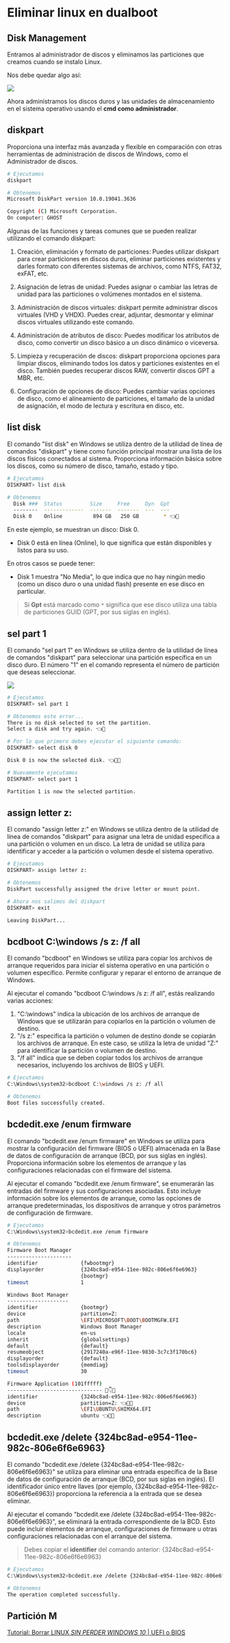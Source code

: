 # Eliminar linux en dualboot

## Disk Management 

Entramos al administrador de discos y eliminamos las particiones que creamos cuando se instalo Linux.

Nos debe quedar algo así:

![](https://i.postimg.cc/26HNG7Pp/disk-management.png)


Ahora administramos los discos duros y las unidades de almacenamiento en el sistema operativo usando el **cmd como administrador**.

## diskpart 

Proporciona una interfaz más avanzada y flexible en comparación con otras herramientas de administración de discos de Windows, como el Administrador de discos.

```bash
# Ejecutamos
diskpart

# Obtenemos
Microsoft DiskPart version 10.0.19041.3636

Copyright (C) Microsoft Corporation.
On computer: GHOST
```

Algunas de las funciones y tareas comunes que se pueden realizar utilizando el comando diskpart:

1. Creación, eliminación y formato de particiones: Puedes utilizar diskpart para crear particiones en discos duros, eliminar particiones existentes y darles formato con diferentes sistemas de archivos, como NTFS, FAT32, exFAT, etc.
    
2. Asignación de letras de unidad: Puedes asignar o cambiar las letras de unidad para las particiones o volúmenes montados en el sistema.
    
3. Administración de discos virtuales: diskpart permite administrar discos virtuales (VHD y VHDX). Puedes crear, adjuntar, desmontar y eliminar discos virtuales utilizando este comando.
    
4. Administración de atributos de disco: Puedes modificar los atributos de disco, como convertir un disco básico a un disco dinámico o viceversa.
    
5. Limpieza y recuperación de discos: diskpart proporciona opciones para limpiar discos, eliminando todos los datos y particiones existentes en el disco. También puedes recuperar discos RAW, convertir discos GPT a MBR, etc.
    
6. Configuración de opciones de disco: Puedes cambiar varias opciones de disco, como el alineamiento de particiones, el tamaño de la unidad de asignación, el modo de lectura y escritura en disco, etc.

## list disk

El comando "list disk" en Windows se utiliza dentro de la utilidad de línea de comandos "diskpart" y tiene como función principal mostrar una lista de los discos físicos conectados al sistema. Proporciona información básica sobre los discos, como su número de disco, tamaño, estado y tipo.

```bash
# Ejecutamos
DISKPART> list disk

# Obtenemos
  Disk ###  Status         Size     Free     Dyn  Gpt
  --------  -------------  -------  -------  ---  ---
  Disk 0    Online          894 GB   250 GB        * 👈👀
```

En este ejemplo, se muestran un disco: Disk 0.

- Disk 0 está en línea (Online), lo que significa que están disponibles y listos para su uso.

En otros casos se puede tener: 

- Disk 1 muestra "No Media", lo que indica que no hay ningún medio (como un disco duro o una unidad flash) presente en ese disco en particular.

> Si **Gpt** está marcado como `*` significa que ese disco utiliza una tabla de particiones GUID (GPT, por sus siglas en inglés).

## sel part 1

El comando "sel part 1" en Windows se utiliza dentro de la utilidad de línea de comandos "diskpart" para seleccionar una partición específica en un disco duro. El número "1" en el comando representa el número de partición que deseas seleccionar.

![](https://i.postimg.cc/rFsxfyR7/disk-management-partition1.png)

```bash
# Ejecutamos
DISKPART> sel part 1

# Obtenemos este error...
There is no disk selected to set the partition.
Select a disk and try again. 👈👀

# Por lo que primero debes ejecutar el siguiente comando:
DISKPART> select disk 0

Disk 0 is now the selected disk. 👈👀✨

# Nuevamente ejecutamos
DISKPART> select part 1

Partition 1 is now the selected partition.
```

## assign letter z:

El comando "assign letter z:" en Windows se utiliza dentro de la utilidad de línea de comandos "diskpart" para asignar una letra de unidad específica a una partición o volumen en un disco. La letra de unidad se utiliza para identificar y acceder a la partición o volumen desde el sistema operativo.

```bash
# Ejecutamos
DISKPART> assign letter z:

# Obtenemos
DiskPart successfully assigned the drive letter or mount point.

# Ahora nos salimos del diskpart
DISKPART> exit

Leaving DiskPart...
```

## bcdboot C:\windows /s z: /f all

El comando "bcdboot" en Windows se utiliza para copiar los archivos de arranque requeridos para iniciar el sistema operativo en una partición o volumen específico. Permite configurar y reparar el entorno de arranque de Windows.

Al ejecutar el comando "bcdboot C:\windows /s z: /f all", estás realizando varias acciones:

1. "C:\windows" indica la ubicación de los archivos de arranque de Windows que se utilizarán para copiarlos en la partición o volumen de destino.
2. "/s z:" especifica la partición o volumen de destino donde se copiarán los archivos de arranque. En este caso, se utiliza la letra de unidad "Z:" para identificar la partición o volumen de destino.
3. "/f all" indica que se deben copiar todos los archivos de arranque necesarios, incluyendo los archivos de BIOS y UEFI.

```bash
# Ejecutamos
C:\Windows\system32>bcdboot C:\windows /s z: /f all

# Obtenemos
Boot files successfully created.
```

## bcdedit.exe /enum firmware

El comando "bcdedit.exe /enum firmware" en Windows se utiliza para mostrar la configuración del firmware (BIOS o UEFI) almacenada en la Base de datos de configuración de arranque (BCD, por sus siglas en inglés). Proporciona información sobre los elementos de arranque y las configuraciones relacionadas con el firmware del sistema.

Al ejecutar el comando "bcdedit.exe /enum firmware", se enumerarán las entradas del firmware y sus configuraciones asociadas. Esto incluye información sobre los elementos de arranque, como las opciones de arranque predeterminadas, los dispositivos de arranque y otros parámetros de configuración de firmware.


```bash
# Ejecutamos
C:\Windows\system32>bcdedit.exe /enum firmware

# Obtenemos
Firmware Boot Manager
---------------------
identifier              {fwbootmgr}
displayorder            {324bc8ad-e954-11ee-982c-806e6f6e6963}
                        {bootmgr}
timeout                 1

Windows Boot Manager
--------------------
identifier              {bootmgr}
device                  partition=Z:
path                    \EFI\MICROSOFT\BOOT\BOOTMGFW.EFI
description             Windows Boot Manager
locale                  en-us
inherit                 {globalsettings}
default                 {default}
resumeobject            {2917240a-e96f-11ee-9830-3c7c3f170bc6}
displayorder            {default}
toolsdisplayorder       {memdiag}
timeout                 30

Firmware Application (101fffff)
------------------------------- 👀👇🔥
identifier              {324bc8ad-e954-11ee-982c-806e6f6e6963}
device                  partition=Z: 👈👀✨
path                    \EFI\UBUNTU\SHIMX64.EFI
description             ubuntu 👈👀✨
```

## bcdedit.exe /delete {324bc8ad-e954-11ee-982c-806e6f6e6963}

El comando "bcdedit.exe /delete {324bc8ad-e954-11ee-982c-806e6f6e6963}" se utiliza para eliminar una entrada específica de la Base de datos de configuración de arranque (BCD, por sus siglas en inglés). El identificador único entre llaves (por ejemplo, {324bc8ad-e954-11ee-982c-806e6f6e6963}) proporciona la referencia a la entrada que se desea eliminar.

Al ejecutar el comando "bcdedit.exe /delete {324bc8ad-e954-11ee-982c-806e6f6e6963}", se eliminará la entrada correspondiente de la BCD. Esto puede incluir elementos de arranque, configuraciones de firmware u otras configuraciones relacionadas con el arranque del sistema.

> Debes copiar el **identifier** del comando anterior: {324bc8ad-e954-11ee-982c-806e6f6e6963} 

```bash
# Ejecutamos
C:\Windows\system32>bcdedit.exe /delete {324bc8ad-e954-11ee-982c-806e6f6e6963}

# Obtenemos
The operation completed successfully.
```

## Partición M

[Tutorial: Borrar LINUX *SIN PERDER WINDOWS 10* | UEFI o BIOS](https://www.youtube.com/watch?v=vOS4w0Fo34g)